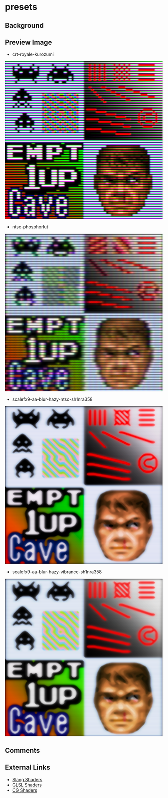# presets

## Background

## Preview Image

* crt-royale-kurozumi

![](../image/shader/presets/crt-royale-kurozumi.png)

* ntsc-phosphorlut

![](../image/shader/presets/ntsc-phosphorlut.png)

* scalefx9-aa-blur-hazy-ntsc-sh1nra358

![](../image/shader/presets/scalefx9-aa-blur-hazy-ntsc-sh1nra358.png)

* scalefx9-aa-blur-hazy-vibrance-sh1nra358

![](../image/shader/presets/scalefx9-aa-blur-hazy-vibrance-sh1nra358.png)

## Comments

## External Links

* [Slang Shaders](https://github.com/libretro/slang-shaders)
* [GLSL Shaders](https://github.com/libretro/glsl-shaders)  
* [CG Shaders](https://github.com/libretro/common-shaders)
